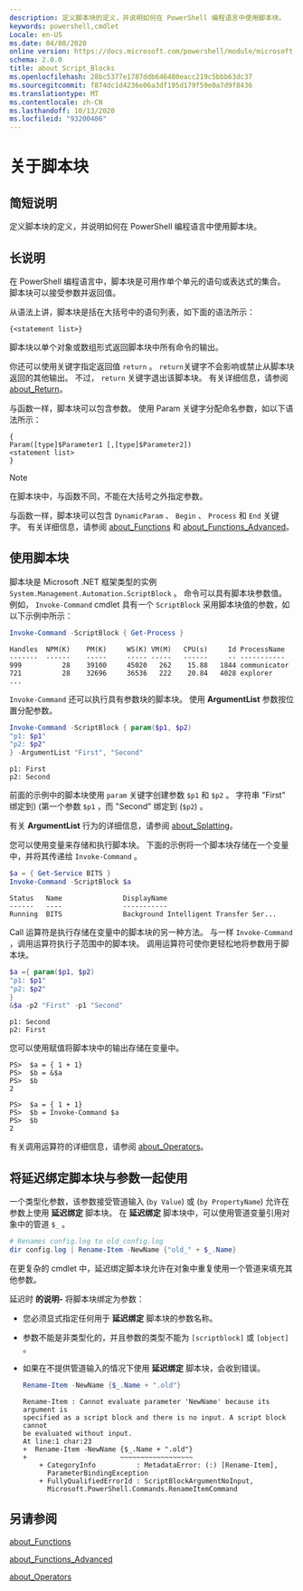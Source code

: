 ```yaml
---
description: 定义脚本块的定义，并说明如何在 PowerShell 编程语言中使用脚本块。
keywords: powershell,cmdlet
Locale: en-US
ms.date: 04/08/2020
online version: https://docs.microsoft.com/powershell/module/microsoft.powershell.core/about/about_script_blocks?view=powershell-7.1&WT.mc_id=ps-gethelp
schema: 2.0.0
title: about_Script_Blocks
ms.openlocfilehash: 28bc5377e1787ddb646480eacc219c5bbb63dc37
ms.sourcegitcommit: f874dc1d4236e06a3df195d179f59e0a7d9f8436
ms.translationtype: MT
ms.contentlocale: zh-CN
ms.lasthandoff: 10/13/2020
ms.locfileid: "93200406"
---
```

# <a name="about-script-blocks"></a>关于脚本块

## <a name="short-description"></a>简短说明

定义脚本块的定义，并说明如何在 PowerShell 编程语言中使用脚本块。

## <a name="long-description"></a>长说明

在 PowerShell 编程语言中，脚本块是可用作单个单元的语句或表达式的集合。
脚本块可以接受参数并返回值。

从语法上讲，脚本块是括在大括号中的语句列表，如下面的语法所示：

```
{<statement list>}
```

脚本块以单个对象或数组形式返回脚本块中所有命令的输出。

你还可以使用关键字指定返回值 `return` 。 `return`关键字不会影响或禁止从脚本块返回的其他输出。 不过， `return` 关键字退出该脚本块。 有关详细信息，请参阅 [about_Return](about_Return.md)。

与函数一样，脚本块可以包含参数。 使用 Param 关键字分配命名参数，如以下语法所示：

```
{
Param([type]$Parameter1 [,[type]$Parameter2])
<statement list>
}
```

> [!NOTE]
> 在脚本块中，与函数不同，不能在大括号之外指定参数。

与函数一样，脚本块可以包含 `DynamicParam` 、 `Begin` 、 `Process` 和 `End` 关键字。 有关详细信息，请参阅 [about_Functions](about_Functions.md) 和 [about_Functions_Advanced](about_Functions_Advanced.md)。

## <a name="using-script-blocks"></a>使用脚本块

脚本块是 Microsoft .NET 框架类型的实例 `System.Management.Automation.ScriptBlock` 。 命令可以具有脚本块参数值。 例如， `Invoke-Command` cmdlet 具有一个 `ScriptBlock` 采用脚本块值的参数，如以下示例中所示：

```powershell
Invoke-Command -ScriptBlock { Get-Process }
```

```Output
Handles  NPM(K)    PM(K)     WS(K) VM(M)   CPU(s)     Id ProcessName
-------  ------    -----     ----- -----   ------     -- -----------
999          28    39100     45020   262    15.88   1844 communicator
721          28    32696     36536   222    20.84   4028 explorer
...
```

`Invoke-Command` 还可以执行具有参数块的脚本块。
使用 **ArgumentList** 参数按位置分配参数。

```powershell
Invoke-Command -ScriptBlock { param($p1, $p2)
"p1: $p1"
"p2: $p2"
} -ArgumentList "First", "Second"
```

```Output
p1: First
p2: Second
```

前面的示例中的脚本块使用 `param` 关键字创建参数 `$p1` 和 `$p2` 。 字符串 "First" 绑定到)  (第一个参数 `$p1` ，而 "Second" 绑定到 (`$p2`) 。

有关 **ArgumentList** 行为的详细信息，请参阅 [about_Splatting](about_Splatting.md#splatting-with-arrays)。

您可以使用变量来存储和执行脚本块。 下面的示例将一个脚本块存储在一个变量中，并将其传递给 `Invoke-Command` 。

```powershell
$a = { Get-Service BITS }
Invoke-Command -ScriptBlock $a
```

```Output
Status   Name               DisplayName
------   ----               -----------
Running  BITS               Background Intelligent Transfer Ser...
```

Call 运算符是执行存储在变量中的脚本块的另一种方法。
与一样 `Invoke-Command` ，调用运算符执行子范围中的脚本块。 调用运算符可使你更轻松地将参数用于脚本块。

```powershell
$a ={ param($p1, $p2)
"p1: $p1"
"p2: $p2"
}
&$a -p2 "First" -p1 "Second"
```

```Output
p1: Second
p2: First
```

您可以使用赋值将脚本块中的输出存储在变量中。

```
PS>  $a = { 1 + 1}
PS>  $b = &$a
PS>  $b
2
```

```
PS>  $a = { 1 + 1}
PS>  $b = Invoke-Command $a
PS>  $b
2
```

有关调用运算符的详细信息，请参阅 [about_Operators](about_Operators.md)。

## <a name="using-delay-bind-script-blocks-with-parameters"></a>将延迟绑定脚本块与参数一起使用

一个类型化参数，该参数接受管道输入 (`by Value`) 或 (`by PropertyName`) 允许在参数上使用 **延迟绑定** 脚本块。
在 **延迟绑定** 脚本块中，可以使用管道变量引用对象中的管道 `$_` 。

```powershell
# Renames config.log to old_config.log
dir config.log | Rename-Item -NewName {"old_" + $_.Name}
```

在更复杂的 cmdlet 中，延迟绑定脚本块允许在对象中重复使用一个管道来填充其他参数。

延迟时 **的说明-** 将脚本块绑定为参数：

- 您必须显式指定任何用于 **延迟绑定** 脚本块的参数名称。
- 参数不能是非类型化的，并且参数的类型不能为 `[scriptblock]` 或 `[object]` 。
- 如果在不提供管道输入的情况下使用 **延迟绑定** 脚本块，会收到错误。

  ```powershell
  Rename-Item -NewName {$_.Name + ".old"}
  ```

  ```Output
  Rename-Item : Cannot evaluate parameter 'NewName' because its argument is
  specified as a script block and there is no input. A script block cannot
  be evaluated without input.
  At line:1 char:23
  +  Rename-Item -NewName {$_.Name + ".old"}
  +                       ~~~~~~~~~~~~~~~~~~
      + CategoryInfo          : MetadataError: (:) [Rename-Item],
        ParameterBindingException
      + FullyQualifiedErrorId : ScriptBlockArgumentNoInput,
        Microsoft.PowerShell.Commands.RenameItemCommand
  ```

## <a name="see-also"></a>另请参阅

[about_Functions](about_Functions.md)

[about_Functions_Advanced](about_Functions_Advanced.md)

[about_Operators](about_Operators.md)

